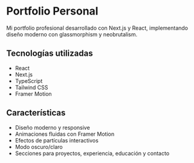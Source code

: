 # Portfolio Personal

Mi portfolio profesional desarrollado con Next.js y React, implementando diseño moderno con glassmorphism y neobrutalism.

## Tecnologías utilizadas

- React
- Next.js
- TypeScript
- Tailwind CSS
- Framer Motion

## Características

- Diseño moderno y responsive
- Animaciones fluidas con Framer Motion
- Efectos de partículas interactivos
- Modo oscuro/claro
- Secciones para proyectos, experiencia, educación y contacto
